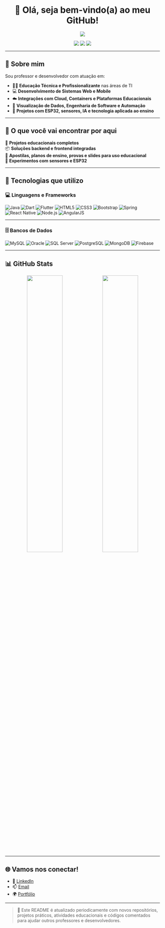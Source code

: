 <h1 align="center">👋 Olá, seja bem-vindo(a) ao meu GitHub!</h1>

<p align="center">
  <img src="https://readme-typing-svg.herokuapp.com?color=36BCF7&lines=Desenvolvedor+Full+Stack;Educador+Tecnológico;Apaixonado+por+Tecnologia+Inovação+e+Educação;Projetos+com+Impacto+Social+e+Educativo+" />
</p>

<p align="center">
  <a href="https://github.com/marcioscbnu"><img src="https://img.shields.io/github/followers/marcioscbnu?label=Seguidores&style=social" /></a>
  <a href="https://www.linkedin.com/in/seu-linkedin"><img src="https://img.shields.io/badge/LinkedIn-Perfil-0A66C2?style=flat&logo=linkedin&logoColor=white" /></a>
  <a href="mailto:seuemail@dominio.com"><img src="https://img.shields.io/badge/Email-Contato-red?style=flat&logo=gmail&logoColor=white" /></a>
</p>

---

## 🚀 Sobre mim

Sou professor e desenvolvedor com atuação em:

- 👨‍🏫 **Educação Técnica e Profissionalizante** nas áreas de TI  
- 💻 **Desenvolvimento de Sistemas Web e Mobile**  
- ☁️ **Integrações com Cloud, Containers e Plataformas Educacionais**  
- 🔎 **Visualização de Dados, Engenharia de Software e Automação**  
- 🤖 **Projetos com ESP32, sensores, IA e tecnologia aplicada ao ensino**

---

## 📁 O que você vai encontrar por aqui

🧩 **Projetos educacionais completos**  
📦 **Soluções backend e frontend integradas**  
📘 **Apostilas, planos de ensino, provas e slides para uso educacional**  
🧠 **Experimentos com sensores e ESP32**

---

## 🧰 Tecnologias que utilizo

### 💻 Linguagens e Frameworks

![Java](https://img.shields.io/badge/Java-ED8B00?style=flat-square&logo=java&logoColor=white)
![Dart](https://img.shields.io/badge/Dart-0175C2?style=flat-square&logo=dart&logoColor=white)
![Flutter](https://img.shields.io/badge/Flutter-02569B?style=flat-square&logo=flutter&logoColor=white)
![HTML5](https://img.shields.io/badge/HTML5-E34F26?style=flat-square&logo=html5&logoColor=white)
![CSS3](https://img.shields.io/badge/CSS3-1572B6?style=flat-square&logo=css3&logoColor=white)
![Bootstrap](https://img.shields.io/badge/Bootstrap-563D7C?style=flat-square&logo=bootstrap&logoColor=white)
![Spring](https://img.shields.io/badge/Spring-6DB33F?style=flat-square&logo=spring&logoColor=white)
![React Native](https://img.shields.io/badge/React_Native-20232A?style=flat-square&logo=react&logoColor=61DAFB)
![Node.js](https://img.shields.io/badge/Node.js-339933?style=flat-square&logo=nodedotjs&logoColor=white)
![AngularJS](https://img.shields.io/badge/AngularJS-E23237?style=flat-square&logo=angularjs&logoColor=white)

---

### 🗄️ Bancos de Dados

![MySQL](https://img.shields.io/badge/MySQL-4479A1?style=flat-square&logo=mysql&logoColor=white)
![Oracle](https://img.shields.io/badge/Oracle-FF0000?style=flat-square&logo=oracle&logoColor=white)
![SQL Server](https://img.shields.io/badge/SQL%20Server-CC2927?style=flat-square&logo=microsoft-sql-server&logoColor=white)
![PostgreSQL](https://img.shields.io/badge/PostgreSQL-336791?style=flat-square&logo=postgresql&logoColor=white)
![MongoDB](https://img.shields.io/badge/MongoDB-47A248?style=flat-square&logo=mongodb&logoColor=white)
![Firebase](https://img.shields.io/badge/Firebase-FFCA28?style=flat-square&logo=firebase&logoColor=black)

---

## 📊 GitHub Stats

<p align="center">
  <img width="48%" src="https://github-readme-stats.vercel.app/api?username=marcioscbnu&show_icons=true&theme=radical" />
  <img width="48%" src="https://github-readme-stats.vercel.app/api/top-langs/?username=marcioscbnu&layout=compact&theme=radical" />
</p>

---

## 🌐 Vamos nos conectar!

- 💼 [LinkedIn](https://www.linkedin.com/in/prof-marcio-schoenfelder/)
- 📫 [Email](mailto:marcio.schoenfelder@edu.sc.senai.br)
- 🌍 [Portfólio](https://seusite.dev)

---

> 🔁 Este README é atualizado periodicamente com novos repositórios, projetos práticos, atividades educacionais e códigos comentados para ajudar outros professores e desenvolvedores.